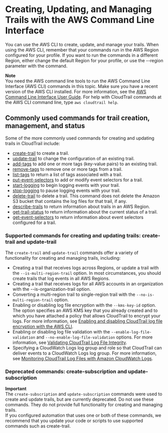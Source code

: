 # Creating, Updating, and Managing Trails with the AWS Command Line Interface<a name="cloudtrail-create-and-update-a-trail-by-using-the-aws-cli"></a>

You can use the AWS CLI to create, update, and manage your trails\. When using the AWS CLI, remember that your commands run in the AWS Region configured for your profile\. If you want to run the commands in a different Region, either change the default Region for your profile, or use the \-\-region parameter with the command\.

**Note**  
You need the AWS command line tools to run the AWS Command Line Interface \(AWS CLI\) commands in this topic\. Make sure you have a recent version of the AWS CLI installed\. For more information, see the [AWS Command Line Interface User Guide](https://docs.aws.amazon.com/cli/latest/userguide/)\. For help with CloudTrail commands at the AWS CLI command line, type `aws cloudtrail help`\.

## Commonly used commands for trail creation, management, and status<a name="cloudtrail-create-and-update-a-trail-by-using-the-aws-cli-options"></a>

Some of the more commonly used commands for creating and updating trails in CloudTrail include: 
+ [create\-trail](cloudtrail-create-and-update-a-trail-by-using-the-aws-cli-create-trail.md) to create a trail\.
+ [update\-trail](cloudtrail-create-and-update-a-trail-by-using-the-aws-cli-update-trail.md) to change the configuration of an existing trail\.
+ [add\-tags](cloudtrail-additional-cli-commands.md#cloudtrail-additional-cli-commands-add-tag) to add one or more tags \(key\-value pairs\) to an existing trail\.
+ [remove\-tags](cloudtrail-additional-cli-commands.md#cloudtrail-additional-cli-commands-remove-tag) to remove one or more tags from a trail\.
+ [list\-tags](cloudtrail-additional-cli-commands.md#cloudtrail-additional-cli-commands-list-tags) to return a list of tags associated with a trail\.
+ [put\-event\-selectors](cloudtrail-additional-cli-commands.md#configuring-event-selector-examples) to add or modify event selectors for a trail\.
+ [start\-logging](cloudtrail-create-and-update-a-trail-by-using-the-aws-cli-create-trail.md#cloudtrail-create-and-update-a-trail-by-using-the-aws-cli-examples-single-start-logging) to begin logging events with your trail\.
+ [stop\-logging](cloudtrail-additional-cli-commands.md#cloudtrail-start-stop-logging-cli-commands) to pause logging events with your trail\.
+ [delete\-trail](cloudtrail-additional-cli-commands.md#cloudtrail-delete-trail-cli) to delete a trail\. This command does not delete the Amazon S3 bucket that contains the log files for that trail, if any\.
+ [describe\-trails](cloudtrail-additional-cli-commands.md#cloudtrail-additional-cli-commands-retrieve) to return information about trails in an AWS Region\.
+ [get\-trail\-status](cloudtrail-additional-cli-commands.md#cloudtrail-additional-cli-commands-retrieve) to return information about the current status of a trail\.
+ [get\-event\-selectors](cloudtrail-additional-cli-commands.md#configuring-event-selector-examples) to return information about event selectors configured for a trail\.

### Supported commands for creating and updating trails: create\-trail and update\-trail<a name="cloudtrail-create-and-update-a-trail-by-using-the-aws-cli-ctut"></a>

The `create-trail` and `update-trail` commands offer a variety of functionality for creating and managing trails, including:
+ Creating a trail that receives logs across Regions, or update a trail with the `--is-multi-region-trail` option\. In most circumstances, you should create trails that log events in all AWS Regions\.
+ Creating a trail that receives logs for all AWS accounts in an organization with the \-\-is\-organization\-trail option\.
+ Converting a multi\-region trail to single\-region trail with the `--no-is-multi-region-trail` option\.
+ Enabling or disabling log file encryption with the `--kms-key-id` option\. The option specifies an AWS KMS key that you already created and to which you have attached a policy that allows CloudTrail to encrypt your logs\. For more information, see [Enabling and disabling CloudTrail log file encryption with the AWS CLI](cloudtrail-log-file-encryption-cli.md)\.
+ Enabling or disabling log file validation with the `--enable-log-file-validation` and `--no-enable-log-file-validation` options\. For more information, see [Validating CloudTrail Log File Integrity](cloudtrail-log-file-validation-intro.md)\.
+ Specifying a CloudWatch Logs log group and role so that CloudTrail can deliver events to a CloudWatch Logs log group\. For more information, see [Monitoring CloudTrail Log Files with Amazon CloudWatch Logs](monitor-cloudtrail-log-files-with-cloudwatch-logs.md)\.

### Deprecated commands: create\-subscription and update\-subscription<a name="cloudtrail-create-and-update-a-trail-by-using-the-aws-cli-subs"></a>

**Important**  
The `create-subscription` and `update-subscription` commands were used to create and update trails, but are currently deprecated\. Do not use these commands\. They do not provide full functionality for creating and managing trails\.  
If you configured automation that uses one or both of these commands, we recommend that you update your code or scripts to use supported commands such as create\-trail\.